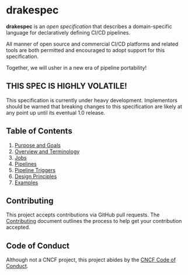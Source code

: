 # drakespec

__drakespec__ is an _open specification_ that describes a domain-specific
language for declaratively defining CI/CD pipelines.

All manner of open source and commercial CI/CD platforms and related tools are
both permitted and encouraged to adopt support for this specification.

Together, we will usher in a new era of pipeline portability!

## THIS SPEC IS HIGHLY VOLATILE!

This specification is currently under heavy development. Implementors should
be warned that breaking changes to this specification are likely at any point
up until its eventual 1.0 release.

## Table of Contents

1. [Purpose and Goals](purpose-and-goals.md)
1. [Overview and Terminology](overview-and-terminology.md)
1. [Jobs](jobs.md)
1. [Pipelines](pipelines.md)
1. [Pipeline Triggers](pipeline-triggers.md)
1. [Design Principles](design-principles.md)
1. [Examples](examples.md)

## Contributing

This project accepts contributions via GitHub pull requests. The
[Contributing](CONTRIBUTING.md) document outlines the process to help get your
contribution accepted.

## Code of Conduct

Although not a CNCF project, this project abides by the
[CNCF Code of Conduct](https://github.com/cncf/foundation/blob/master/code-of-conduct.md).
